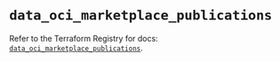 # `data_oci_marketplace_publications`

Refer to the Terraform Registry for docs: [`data_oci_marketplace_publications`](https://registry.terraform.io/providers/hashicorp/oci/7.19.0/docs/data-sources/marketplace_publications).
